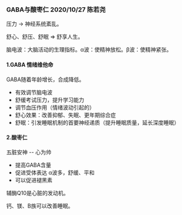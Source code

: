 ### GABA与酸枣仁 2020/10/27 陈若尧
压力 -> 神经系统紊乱。

舒心、舒压、舒眠 => 舒享人生。

脑电波：大脑活动的生理指标。α波：使精神放松。β波：使精神紧张。
#### 1.GABA 情绪维他命
GABA随着年龄增长，合成降低。
* 有效调节脑电波
* 舒缓考试压力，提升学习能力
* 调节血压作用（情绪波动引起的）
* 舒心效果：改善抑郁、失眠、更年期综合症
* 舒眠：引发睡眠机制的首要神经递质（提升睡眠质量，延长深度睡眠）

#### 2.酸枣仁
五脏安神 -- 心为帅
* 提高GABA含量
* 促进受体表达
α波多，舒缓、平和
* 可以促进褪黑素

辅酶Q10是心脏的发动机。

钙、镁、B族可以改善睡眠。



